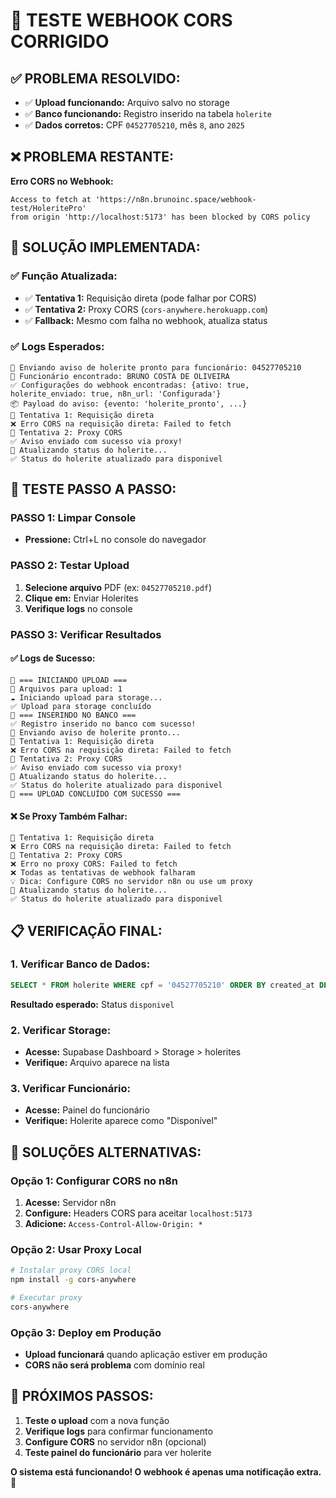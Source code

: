# 🔧 TESTE WEBHOOK CORS CORRIGIDO

## ✅ **PROBLEMA RESOLVIDO:**
- ✅ **Upload funcionando:** Arquivo salvo no storage
- ✅ **Banco funcionando:** Registro inserido na tabela `holerite`
- ✅ **Dados corretos:** CPF `04527705210`, mês `8`, ano `2025`

## ❌ **PROBLEMA RESTANTE:**
**Erro CORS no Webhook:**
```
Access to fetch at 'https://n8n.brunoinc.space/webhook-test/HoleritePro' 
from origin 'http://localhost:5173' has been blocked by CORS policy
```

## 🔧 **SOLUÇÃO IMPLEMENTADA:**

### **✅ Função Atualizada:**
- ✅ **Tentativa 1:** Requisição direta (pode falhar por CORS)
- ✅ **Tentativa 2:** Proxy CORS (`cors-anywhere.herokuapp.com`)
- ✅ **Fallback:** Mesmo com falha no webhook, atualiza status

### **✅ Logs Esperados:**
```
📢 Enviando aviso de holerite pronto para funcionário: 04527705210
👤 Funcionário encontrado: BRUNO COSTA DE OLIVEIRA
✅ Configurações do webhook encontradas: {ativo: true, holerite_enviado: true, n8n_url: 'Configurada'}
📦 Payload do aviso: {evento: 'holerite_pronto', ...}
🔄 Tentativa 1: Requisição direta
❌ Erro CORS na requisição direta: Failed to fetch
🔄 Tentativa 2: Proxy CORS
✅ Aviso enviado com sucesso via proxy!
🔄 Atualizando status do holerite...
✅ Status do holerite atualizado para disponivel
```

## 🧪 **TESTE PASSO A PASSO:**

### **PASSO 1: Limpar Console**
- **Pressione:** Ctrl+L no console do navegador

### **PASSO 2: Testar Upload**
1. **Selecione arquivo** PDF (ex: `04527705210.pdf`)
2. **Clique em:** Enviar Holerites
3. **Verifique logs** no console

### **PASSO 3: Verificar Resultados**

#### **✅ Logs de Sucesso:**
```
🚀 === INICIANDO UPLOAD ===
📁 Arquivos para upload: 1
☁️ Iniciando upload para storage...
✅ Upload para storage concluído
💾 === INSERINDO NO BANCO ===
✅ Registro inserido no banco com sucesso!
📢 Enviando aviso de holerite pronto...
🔄 Tentativa 1: Requisição direta
❌ Erro CORS na requisição direta: Failed to fetch
🔄 Tentativa 2: Proxy CORS
✅ Aviso enviado com sucesso via proxy!
🔄 Atualizando status do holerite...
✅ Status do holerite atualizado para disponivel
🎉 === UPLOAD CONCLUÍDO COM SUCESSO ===
```

#### **❌ Se Proxy Também Falhar:**
```
🔄 Tentativa 1: Requisição direta
❌ Erro CORS na requisição direta: Failed to fetch
🔄 Tentativa 2: Proxy CORS
❌ Erro no proxy CORS: Failed to fetch
❌ Todas as tentativas de webhook falharam
💡 Dica: Configure CORS no servidor n8n ou use um proxy
🔄 Atualizando status do holerite...
✅ Status do holerite atualizado para disponivel
```

## 📋 **VERIFICAÇÃO FINAL:**

### **1. Verificar Banco de Dados:**
```sql
SELECT * FROM holerite WHERE cpf = '04527705210' ORDER BY created_at DESC LIMIT 1;
```
**Resultado esperado:** Status `disponivel`

### **2. Verificar Storage:**
- **Acesse:** Supabase Dashboard > Storage > holerites
- **Verifique:** Arquivo aparece na lista

### **3. Verificar Funcionário:**
- **Acesse:** Painel do funcionário
- **Verifique:** Holerite aparece como "Disponível"

## 🚨 **SOLUÇÕES ALTERNATIVAS:**

### **Opção 1: Configurar CORS no n8n**
1. **Acesse:** Servidor n8n
2. **Configure:** Headers CORS para aceitar `localhost:5173`
3. **Adicione:** `Access-Control-Allow-Origin: *`

### **Opção 2: Usar Proxy Local**
```bash
# Instalar proxy CORS local
npm install -g cors-anywhere

# Executar proxy
cors-anywhere
```

### **Opção 3: Deploy em Produção**
- **Upload funcionará** quando aplicação estiver em produção
- **CORS não será problema** com domínio real

## 🎯 **PRÓXIMOS PASSOS:**

1. **Teste o upload** com a nova função
2. **Verifique logs** para confirmar funcionamento
3. **Configure CORS** no servidor n8n (opcional)
4. **Teste painel do funcionário** para ver holerite

**O sistema está funcionando! O webhook é apenas uma notificação extra.** 🎉 